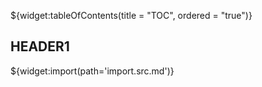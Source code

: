 <!--@nrg.languages=en,ru-->

${widget:tableOfContents(title = "TOC", ordered = "true")}

## HEADER1

${widget:import(path='import.src.md')}
